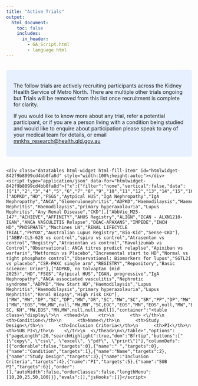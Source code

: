```yaml
---
title: "Active Trials"
output: 
  html_document:
    toc: false
    includes:
      in_header: 
        - GA_Script.html
        - language.html
---
```


<style>
/* Hide navbar completely */
.navbar {
  display: none !important;
}
</style>

<br>
<style>
div.blue { background-color:#e6f0ff; border-radius: 5px; padding: 20px;}
</style>
<div class = "blue">
        
The follow trials are actively recruiting participants across the Kidney Health Service of Metro North. 
There are multiple other trials ongoing but Trials will be removed from this list once recruitment is complete for clarity.

If you would like to know more about any trial, refer a potential participant, or if you are a person living with a condition being studied and would like to enquire about participation please speak to any of your medical team for details, or email mnkhs_research@health.qld.gov.au

</div>
<br>
      



```{=html}
<div class="datatables html-widget html-fill-item" id="htmlwidget-842f9b8099cd4bb0fa8d" style="width:100%;height:auto;"></div>
<script type="application/json" data-for="htmlwidget-842f9b8099cd4bb0fa8d">{"x":{"filter":"none","vertical":false,"data":[["1","2","3","4","5","6","7","8","9","10","11","12","13","14","15","16","17"],["ADPKD","HD","FSGS","Aytpical HUS","IgA Nephropathy","IgA Nephropathy","ANCA","Glomerulonephritis","ADPKD","Haemodilaysis","Haemodilaysis","Lupus Nephritis","Haemodilaysis","primary hyperaxolauria","Lupus Nephritis","Any Renal Disease","CKD"],["AbbVie_M25-147","ACHIEVE","AFFINITY","AHUS Registry","ALIGN","ICAN - ALXN1210-IGAN","ANCA VASCULITIS Relapse","DOAC-APAXANS","IMPEDE","INCH HD","PHOSPHATE","Machines LN","RENAL LIFECYCLE TRIAL","PHYOX","Australian Lupus Registry","Bio-Kid","Sense-CKD"],["ABBV-CLS-628 vs control","spiro vs control","Atrasentan vs control","Registry","Atrasentan vs control","Ravulizumab vs Control","Observational: ANCA titres predict relaplse","Apixiban vs warfarin","Metformin vs Placebo","Incremental start to HD","Normal vs tight phosphate control","Observational: Biomarkers for lupus","SGTL2i vs placebo","CSR-PHXC single arm","REGISTRY","Repository","Basic science: Urine"],["ADPKD, no tolvaptan (mid 2025)","HD","FSGS","Aytpical HUS","IGAN, progressive","IgA Nephropathy","ANCA associated vasculitis","Nephrotic syndrome","ADPKD","New Start HD","Haemodilaysis","Lupus Nephritis","Haemodilaysis","primary hyperaxolauria","Lupus Nephritis","Renal Biopsy","High risk CKD"],["MW","MW","DP","SC","DP","MN","DR","SC","MW","SC","SR","PP","DP","MW","EOS","MN","EOS"],["MN","EOS","MW,MN",null,"MW,MN","SC,EOC","EOS","MN","EOS",null,"MW","EOS, SC, KH","MW,EOS","MN,MW",null,null,null]],"container":"<table class=\"display\">\n  <thead>\n    <tr>\n      <th> <\/th>\n      <th>Condition<\/th>\n      <th>Name<\/th>\n      <th>Study Design<\/th>\n      <th>Inclusion Criteria<\/th>\n      <th>PI<\/th>\n      <th>SUB PI<\/th>\n    <\/tr>\n  <\/thead>\n<\/table>","options":{"pageLength":20,"searchHighlight":true,"dom":"Bfrtip","buttons":["[\"copy\", \"csv\", \"excel\", \"pdf\", \"print\"]"],"columnDefs":[{"orderable":false,"targets":0},{"name":" ","targets":0},{"name":"Condition","targets":1},{"name":"Name","targets":2},{"name":"Study Design","targets":3},{"name":"Inclusion Criteria","targets":4},{"name":"PI","targets":5},{"name":"SUB PI","targets":6}],"order":[],"autoWidth":false,"orderClasses":false,"lengthMenu":[10,20,25,50,100]}},"evals":[],"jsHooks":[]}</script>
```

